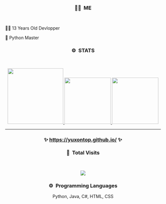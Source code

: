 ### <p align="center">👨‍💻 &nbsp;ME</p>
<br>
<p align="center">
  <p>🐱‍💻 13 Years Old Devlopper</p>
  <p>🐍 Python Master</p>
<p>

### <p align="center">⚙️ &nbsp;STATS</p>
<br>
<p align="center">
<a href="https://github.com/yuxontop">
  <img height="180em" src="https://github-readme-stats-eight-theta.vercel.app/api?username=yuxontop&show_icons=true&theme=react&include_all_commits=true&locale=fr"/>
  <img height="150em" src="https://github-readme-stats-eight-theta.vercel.app/api/top-langs/?username=yuxontop&layout=compact&langs_count=8&theme=react&locale=fr"/>
  <img height="150em" src="https://github-readme-stats.vercel.app/api/top-langs/?username=yuxontop&layout=compact&card_width=445&hide_border=true&theme=dracula"/>
</a>
  
</p>

-----
### <p align="center">✨&nbsp;https://yuxontop.github.io/ ✨</p>

### <p align="center">👀 &nbsp;Total Visits</p>
<br>
<p align="center">
  <img src="https://profile-counter.glitch.me/yuxontop/count.svg" />
</p>

### <p align="center">⚙️ &nbsp;Programming Languages</p>
<p align="center">Python, Java, C#, HTML, CSS</p>

